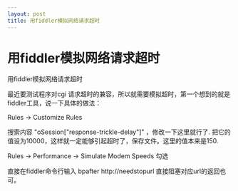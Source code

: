 ```yaml
---
layout: post
title: 用fiddler模拟网络请求超时
---
```

    
# 用fiddler模拟网络请求超时

用fiddler模拟网络请求超时

最近要测试程序对cgi 请求超时的兼容，所以就需要模拟超时，第一个想到的就是fiddler工具，说一下具体的做法：

Rules -> Customize Rules

搜索内容 "oSession["response-trickle-delay"]" ，修改一下这里就行了. 把它的值设为10000，这样就一定能够引起超时了，保存文件。这里的值本来是150.

Rules -> Performance -> Simulate Modem Speeds 勾选

直接在fiddler命令行输入 bpafter http://needstopurl  直接阻塞对应url的返回也可。
